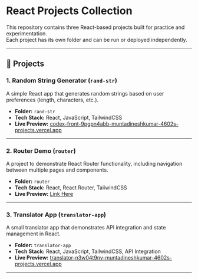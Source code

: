 # React Projects Collection

This repository contains three React-based projects built for practice and experimentation.  
Each project has its own folder and can be run or deployed independently.

---

## 🚀 Projects

### 1. Random String Generator (`rand-str`)
A simple React app that generates random strings based on user preferences (length, characters, etc.).

- **Folder:** `rand-str`  
- **Tech Stack:** React, JavaScript, TailwindCSS  
- **Live Preview:** [codex-front-9pgpn4abb-muntadineshkumar-4602s-projects.vercel.app](#)  

---

### 2. Router Demo (`router`)
A project to demonstrate React Router functionality, including navigation between multiple pages and components.

- **Folder:** `router`  
- **Tech Stack:** React, React Router, TailwindCSS  
- **Live Preview:** [Link Here](#)  

---

### 3. Translator App (`translator-app`)
A small translator app that demonstrates API integration and state management in React.

- **Folder:** `translator-app`  
- **Tech Stack:** React, JavaScript, TailwindCSS, API Integration  
- **Live Preview:** [translator-n3w04t9nv-muntadineshkumar-4602s-projects.vercel.app](#)  

---
